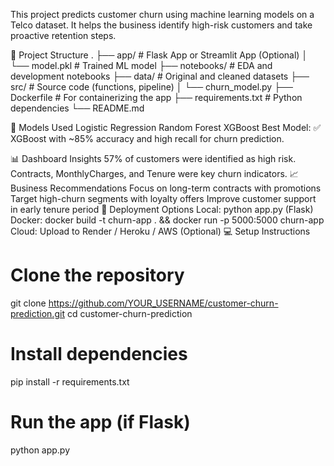 This project predicts customer churn using machine learning models on a Telco dataset. It helps the business identify high-risk customers and take proactive retention steps.

📁 Project Structure
. ├── app/ # Flask App or Streamlit App (Optional) │ └── model.pkl # Trained ML model ├── notebooks/ # EDA and development notebooks ├── data/ # Original and cleaned datasets ├── src/ # Source code (functions, pipeline) │ └── churn_model.py ├── Dockerfile # For containerizing the app ├── requirements.txt # Python dependencies └── README.md

🧠 Models Used
Logistic Regression
Random Forest
XGBoost
Best Model: ✅ XGBoost with ~85% accuracy and high recall for churn prediction.

📊 Dashboard Insights
57% of customers were identified as high risk.
Contracts, MonthlyCharges, and Tenure were key churn indicators.
📈 Business Recommendations
Focus on long-term contracts with promotions
Target high-churn segments with loyalty offers
Improve customer support in early tenure period
🚀 Deployment Options
Local: python app.py (Flask)
Docker: docker build -t churn-app . && docker run -p 5000:5000 churn-app
Cloud: Upload to Render / Heroku / AWS (Optional)
💻 Setup Instructions
# Clone the repository
git clone https://github.com/YOUR_USERNAME/customer-churn-prediction.git
cd customer-churn-prediction

# Install dependencies
pip install -r requirements.txt

# Run the app (if Flask)
python app.py
